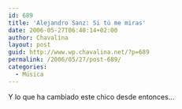 ```yaml
---
id: 689
title: 'Alejandro Sanz: Si tú me miras'
date: 2006-05-27T06:40:14+02:00
author: Chavalina
layout: post
guid: http://www.wp.chavalina.net/?p=689
permalink: /2006/05/27/post-689/
categories:
  - Música
---
```

Y lo que ha cambiado este chico desde entonces...

<object width="425" height="350"><param name="movie" value="http://www.youtube.com/v/3gi7Lqmiwmo"><embed src="http://www.youtube.com/v/3gi7Lqmiwmo" type="application/x-shockwave-flash" width="425" height="350"><noembed>Que fácil decir te quiero<br />
cuando estamos solos.<br />
Lo dif&iacute;cil es hacerlo<br />
cuando escuchan todos.<br />
Si t&uacute; me miras, si t&uacute; me miras,<br />
te ense&ntilde;aré a decir te quiero,<br />
sin hablar<br />
mientras tengamos un secreto<br />
que ocultar.<br />
La locura de quererte<br />
como a un fugitivo;<br />
me ha llevado a la distancia<br />
donde me he escondido.<br />
Si tu me miras, si tu me miras<br />
cuando más crezca la injusticia<br />
ya verás<br />
que son más grandes nuestras ganas<br />
de luchar.<br />
<br />
Palabras de un lenguaje nuevo<br />
que he construido para nosotros<br />
para el amante perseguido<br />
que tiene que esconder su voz.<br />
Cuando decidas aprenderlo<br />
no habrá silencio, no te hará falta<br />
usar la voz para romperlo<br />
si tu me miras me hablarás.<br />
<br />
Yo me seguiré negando pase lo que pase<br />
a exponer mi coraz&oacute;n en este escaparate<br />
Si tu me miras, si tu me miras.<br />
Nos amaremos en la justa oscuridad,<br />
en la trastienda que me ha visto suplicar.<br />
<br />
Palabras de un lenguaje nuevo<br />
que he construido para nosotros<br />
para el amante perseguido<br />
que tiene que esconder su voz.<br />
Cuando decidas aprenderlo<br />
no habrá silencio, no te hará falta<br />
usar la voz para romperlo<br />
si t&uacute; me miras me hablarás.</noembed></object>